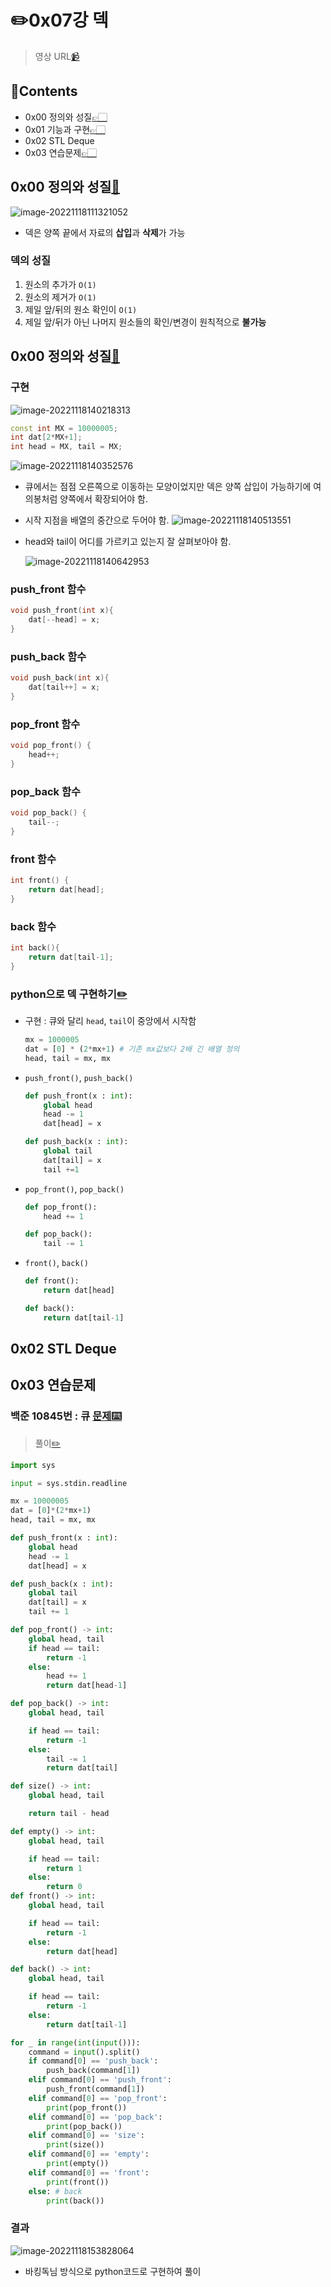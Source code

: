 # ✏️0x07강 덱

> 영상 URL[📹](https://youtu.be/0mEzJ4S1d8o)

## 📑Contents<a id='contents'></a>

* 0x00 정의와 성질[👉🏻](#0x00)
* 0x01 기능과 구현[👉🏻](#0x01)
* 0x02 STL Deque
* 0x03 연습문제[👉🏻](#0x03)

## 0x00 정의와 성질[📑](#contents)<a id='0x00'></a>

![image-20221118111321052](images/image-20221118111321052.png)

* 덱은 양쪽 끝에서 자료의 **삽입**과 **삭제**가 가능

### 덱의 성질

1. 원소의 추가가 `O(1)`
2. 원소의 제거가 `O(1)`
3. 제일 앞/뒤의 원소 확인이 `O(1)`
4. 제일 앞/뒤가 아닌 나머지 원소들의 확인/변경이 원칙적으로 **불가능**

## 0x00 정의와 성질[📑](#contents)<a id='0x00'></a>

### 구현

![image-20221118140218313](images/image-20221118140218313.png)

```c++
const int MX = 10000005;
int dat[2*MX+1];
int head = MX, tail = MX;
```

![image-20221118140352576](images/image-20221118140352576-16687478345361.png)

* 큐에서는 점점 오른쪽으로 이동하는 모양이었지만 덱은 양쪽 삽입이 가능하기에 여의봉처럼 양쪽에서 확장되어야 함.
* 시작 지점을 배열의 중간으로 두어야 함.
  ![image-20221118140513551](images/image-20221118140513551.png)

* head와 tail이 어디를 가르키고 있는지 잘 살펴보아야 함.

  ![image-20221118140642953](images/image-20221118140642953.png)

### push_front 함수

```c++
void push_front(int x){
    dat[--head] = x;
}
```

### push_back 함수

```c++
void push_back(int x){
    dat[tail++] = x;
}
```

### pop_front 함수

```c++
void pop_front() {
    head++;
}
```

### pop_back 함수

```c++
void pop_back() {
    tail--;
}
```

### front 함수

```c++
int front() {
    return dat[head];
}
```

### back 함수

```c++
int back(){
    return dat[tail-1];
}
```

### python으로 덱 구현하기[✏️](0x07_deque_test.py)

* 구현 : 큐와 달리 `head`, `tail`이 중앙에서 시작함

  ```python
  mx = 1000005
  dat = [0] * (2*mx+1) # 기존 mx값보다 2배 긴 배열 정의
  head, tail = mx, mx
  ```

* `push_front()`, `push_back()`

  ```python
  def push_front(x : int):
      global head
      head -= 1
      dat[head] = x
  
  def push_back(x : int):
      global tail
      dat[tail] = x
      tail +=1
  ```

* `pop_front()`, `pop_back()`

  ```python
  def pop_front():
      head += 1
  
  def pop_back():
      tail -= 1
  ```

* `front()`, `back()`

  ```python
  def front():
      return dat[head]
  
  def back():
      return dat[tail-1]
  ```

## 0x02 STL Deque



## 0x03 연습문제

### 백준 10845번 : 큐 [문제⌨️](https://www.acmicpc.net/problem/10866)

> 풀이[✏️](../acmicpc/re_10866/re_10866.md)

```python
import sys

input = sys.stdin.readline

mx = 10000005
dat = [0]*(2*mx+1)
head, tail = mx, mx

def push_front(x : int):
    global head
    head -= 1
    dat[head] = x

def push_back(x : int):
    global tail
    dat[tail] = x
    tail += 1

def pop_front() -> int:
    global head, tail
    if head == tail:
        return -1
    else:
        head += 1
        return dat[head-1]

def pop_back() -> int:
    global head, tail

    if head == tail:
        return -1
    else:
        tail -= 1
        return dat[tail]

def size() -> int:
    global head, tail

    return tail - head

def empty() -> int:
    global head, tail

    if head == tail:
        return 1
    else:
        return 0
def front() -> int:
    global head, tail

    if head == tail:
        return -1
    else:
        return dat[head]

def back() -> int:
    global head, tail

    if head == tail:
        return -1
    else:
        return dat[tail-1]

for _ in range(int(input())):
    command = input().split()
    if command[0] == 'push_back':
        push_back(command[1])
    elif command[0] == 'push_front':
        push_front(command[1])
    elif command[0] == 'pop_front':
        print(pop_front())
    elif command[0] == 'pop_back':
        print(pop_back())
    elif command[0] == 'size':
        print(size())
    elif command[0] == 'empty':
        print(empty())
    elif command[0] == 'front':
        print(front())
    else: # back
        print(back())
```

### 결과

![image-20221118153828064](images/image-20221118153828064.png)

* 바킹독님 방식으로 python코드로 구현하여 풀이